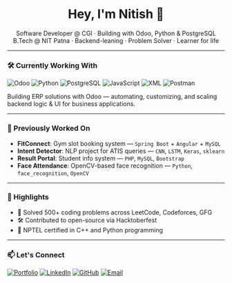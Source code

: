 <h1 align="center">Hey, I'm Nitish 👋</h1>
<p align="center">
  Software Developer @ CGI · Building with Odoo, Python & PostgreSQL<br>
  B.Tech @ NIT Patna · Backend-leaning · Problem Solver · Learner for life
</p>

---

### 🛠 Currently Working With

![Odoo](https://img.shields.io/badge/Odoo-7A3B8F?style=for-the-badge&logo=odoo&logoColor=white)
![Python](https://img.shields.io/badge/Python-3776AB?style=for-the-badge&logo=python&logoColor=white)
![PostgreSQL](https://img.shields.io/badge/PostgreSQL-316192?style=for-the-badge&logo=postgresql&logoColor=white)
![JavaScript](https://img.shields.io/badge/JavaScript-F7DF1E?style=for-the-badge&logo=javascript&logoColor=black)
![XML](https://img.shields.io/badge/XML-000000?style=for-the-badge&logo=xml&logoColor=white)
![Postman](https://img.shields.io/badge/Postman-FF6C37?style=for-the-badge&logo=postman&logoColor=white)


Building ERP solutions with Odoo — automating, customizing, and scaling backend logic & UI for business applications.

---

### 🔧 Previously Worked On

- **FitConnect**: Gym slot booking system — `Spring Boot` + `Angular` + `MySQL`
- **Intent Detector**: NLP project for ATIS queries — `CNN`, `LSTM`, `Keras`, `sklearn`
- **Result Portal**: Student info system — `PHP`, `MySQL`, `Bootstrap`
- **Face Attendance**: OpenCV-based face recognition — `Python`, `face_recognition`, `OpenCV`

---

### 🧠 Highlights

- 🧩 Solved 500+ coding problems across LeetCode, Codeforces, GFG  
- 🛠 Contributed to open-source via Hacktoberfest  
- 📜 NPTEL certified in C++ and Python programming

---

### 📫 Let's Connect
[![Portfolio](https://img.shields.io/badge/Portfolio-f99417?style=for-the-badge&logo=github&logoColor=white)](https://mnk17arts.github.io/)
[![LinkedIn](https://img.shields.io/badge/LinkedIn-blue?style=for-the-badge&logo=linkedin)](https://linkedin.com/in/mnk17arts)
[![GitHub](https://img.shields.io/badge/GitHub-000?style=for-the-badge&logo=github)](https://github.com/mnk17arts)
[![Email](https://img.shields.io/badge/Email-D14836?style=for-the-badge&logo=gmail&logoColor=white)](mailto:mnk17arts@gmail.com)
